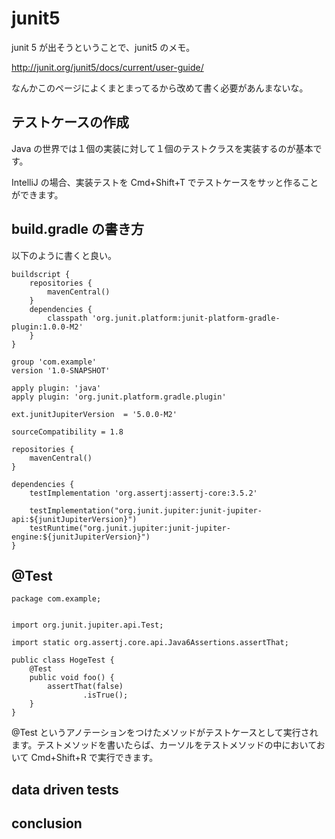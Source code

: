 # junit5

junit 5 が出そうということで、junit5 のメモ。

http://junit.org/junit5/docs/current/user-guide/

なんかこのページによくまとまってるから改めて書く必要があんまないな。

## テストケースの作成

Java の世界では１個の実装に対して１個のテストクラスを実装するのが基本です。

IntelliJ の場合、実装テストを Cmd+Shift+T でテストケースをサッと作ることができます。

## build.gradle の書き方

以下のように書くと良い。

```
buildscript {
    repositories {
        mavenCentral()
    }
    dependencies {
        classpath 'org.junit.platform:junit-platform-gradle-plugin:1.0.0-M2'
    }
}

group 'com.example'
version '1.0-SNAPSHOT'

apply plugin: 'java'
apply plugin: 'org.junit.platform.gradle.plugin'

ext.junitJupiterVersion  = '5.0.0-M2'

sourceCompatibility = 1.8

repositories {
    mavenCentral()
}

dependencies {
    testImplementation 'org.assertj:assertj-core:3.5.2'

    testImplementation("org.junit.jupiter:junit-jupiter-api:${junitJupiterVersion}")
    testRuntime("org.junit.jupiter:junit-jupiter-engine:${junitJupiterVersion}")
}
```

## @Test

```
package com.example;


import org.junit.jupiter.api.Test;

import static org.assertj.core.api.Java6Assertions.assertThat;

public class HogeTest {
    @Test
    public void foo() {
        assertThat(false)
                .isTrue();
    }
}
```

@Test というアノテーションをつけたメソッドがテストケースとして実行されます。テストメソッドを書いたらば、カーソルをテストメソッドの中においておいて Cmd+Shift+R で実行できます。

## data driven tests

## conclusion

